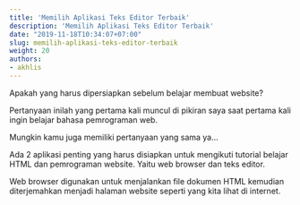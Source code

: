 ```yaml
---
title: 'Memilih Aplikasi Teks Editor Terbaik'
description: 'Memilih Aplikasi Teks Editor Terbaik'
date: "2019-11-18T10:34:07+07:00"
slug: memilih-aplikasi-teks-editor-terbaik
weight: 20
authors:
- akhlis
---
```


Apakah yang harus dipersiapkan sebelum belajar membuat website?

Pertanyaan inilah yang pertama kali muncul di pikiran saya saat pertama kali ingin belajar bahasa pemrograman web.

Mungkin kamu juga memiliki pertanyaan yang sama ya...

Ada 2 aplikasi penting yang harus disiapkan untuk mengikuti tutorial belajar HTML dan pemrograman website. Yaitu web browser dan teks editor.

Web browser digunakan untuk menjalankan file dokumen HTML kemudian diterjemahkan menjadi halaman website seperti yang kita lihat di internet.







